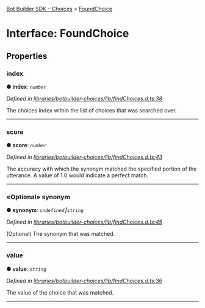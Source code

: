 [Bot Builder SDK - Choices](../README.md) > [FoundChoice](../interfaces/botbuilder_choices.foundchoice.md)



# Interface: FoundChoice


## Properties
<a id="index"></a>

###  index

**●  index**:  *`number`* 

*Defined in [libraries/botbuilder-choices/lib/findChoices.d.ts:38](https://github.com/Microsoft/botbuilder-js/blob/5422076/libraries/botbuilder-choices/lib/findChoices.d.ts#L38)*



The choices index within the list of choices that was searched over.




___

<a id="score"></a>

###  score

**●  score**:  *`number`* 

*Defined in [libraries/botbuilder-choices/lib/findChoices.d.ts:43](https://github.com/Microsoft/botbuilder-js/blob/5422076/libraries/botbuilder-choices/lib/findChoices.d.ts#L43)*



The accuracy with which the synonym matched the specified portion of the utterance. A value of 1.0 would indicate a perfect match.




___

<a id="synonym"></a>

### «Optional» synonym

**●  synonym**:  *`undefined`⎮`string`* 

*Defined in [libraries/botbuilder-choices/lib/findChoices.d.ts:45](https://github.com/Microsoft/botbuilder-js/blob/5422076/libraries/botbuilder-choices/lib/findChoices.d.ts#L45)*



(Optional) The synonym that was matched.




___

<a id="value"></a>

###  value

**●  value**:  *`string`* 

*Defined in [libraries/botbuilder-choices/lib/findChoices.d.ts:36](https://github.com/Microsoft/botbuilder-js/blob/5422076/libraries/botbuilder-choices/lib/findChoices.d.ts#L36)*



The value of the choice that was matched.




___


